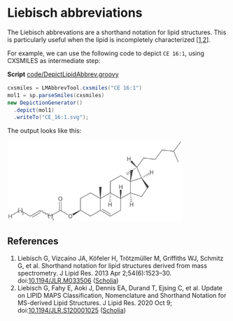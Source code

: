 # Liebisch abbreviations

The Liebisch abbrevations are a shorthand notation for lipid structures. This is particularly useful
when the lipid is incompletely characterized [<a href="#citeref1">1</a>,<a href="#citeref2">2</a>].

For example, we can use the following code to depict `CE 16:1`, using CXSMILES as intermediate step:

**Script** [code/DepictLipidAbbrev.groovy](code/DepictLipidAbbrev.code.md)
```groovy
cxsmiles = LMAbbrevTool.cxsmiles("CE 16:1")
mol1 = sp.parseSmiles(cxsmiles)
new DepictionGenerator()
  .depict(mol1)
  .writeTo("CE_16:1.svg");
```

The output looks like this:

<img src="./images/generated/CE_16:1.svg" width="400" alt="Depiction of the 2D structure of CE 16:1" />

## References

1. <a name="citeref1"></a>Liebisch G, Vizcaíno JA, Köfeler H, Trötzmüller M, Griffiths WJ, Schmitz G, et al. Shorthand notation for lipid structures derived from mass spectrometry. J Lipid Res. 2013 Apr 2;54(6):1523–30.  doi:[10.1194/JLR.M033506](https://doi.org/10.1194/JLR.M033506) ([Scholia](https://scholia.toolforge.org/doi/10.1194/JLR.M033506))
2. <a name="citeref2"></a>Liebisch G, Fahy E, Aoki J, Dennis EA, Durand T, Ejsing C, et al. Update on LIPID MAPS Classification, Nomenclature and Shorthand Notation for MS-derived Lipid Structures. J Lipid Res. 2020 Oct 9;  doi:[10.1194/JLR.S120001025](https://doi.org/10.1194/JLR.S120001025) ([Scholia](https://scholia.toolforge.org/doi/10.1194/JLR.S120001025))


